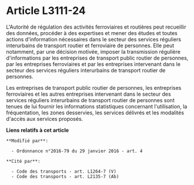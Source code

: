 # Article L3111-24

L'Autorité de régulation des activités ferroviaires et routières peut recueillir des données, procéder à des expertises et
mener des études et toutes actions d'information nécessaires dans le secteur des services réguliers interurbains de transport
routier et ferroviaire de personnes. Elle peut notamment, par une décision motivée, imposer la transmission régulière
d'informations par les entreprises de transport public routier de personnes, par les entreprises ferroviaires et par les
entreprises intervenant dans le secteur des services réguliers interurbains de transport routier de personnes. 

Les entreprises de transport public routier de personnes, les entreprises ferroviaires et les autres entreprises intervenant
dans le secteur des services réguliers interurbains de transport routier de personnes sont tenues de lui fournir les
informations statistiques concernant l'utilisation, la fréquentation, les zones desservies, les services délivrés et les
modalités d'accès aux services proposés.

**Liens relatifs à cet article**

	**Modifié par**:

	  - Ordonnance n°2016-79 du 29 janvier 2016 - art. 4

	**Cité par**:

	  - Code des transports - art. L1264-7 (V)
	  - Code des transports - art. L2135-7 (Ab)
